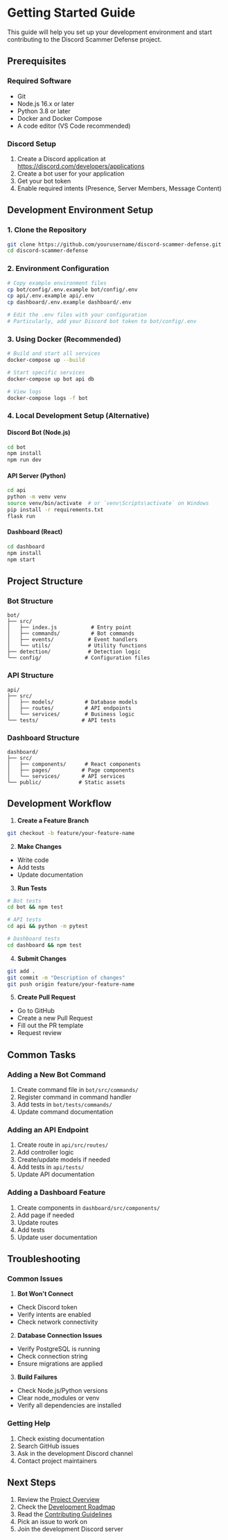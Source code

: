 # Getting Started Guide

This guide will help you set up your development environment and start contributing to the Discord Scammer Defense project.

## Prerequisites

### Required Software
- Git
- Node.js 16.x or later
- Python 3.8 or later
- Docker and Docker Compose
- A code editor (VS Code recommended)

### Discord Setup
1. Create a Discord application at https://discord.com/developers/applications
2. Create a bot user for your application
3. Get your bot token
4. Enable required intents (Presence, Server Members, Message Content)

## Development Environment Setup

### 1. Clone the Repository
```bash
git clone https://github.com/yourusername/discord-scammer-defense.git
cd discord-scammer-defense
```

### 2. Environment Configuration
```bash
# Copy example environment files
cp bot/config/.env.example bot/config/.env
cp api/.env.example api/.env
cp dashboard/.env.example dashboard/.env

# Edit the .env files with your configuration
# Particularly, add your Discord bot token to bot/config/.env
```

### 3. Using Docker (Recommended)
```bash
# Build and start all services
docker-compose up --build

# Start specific services
docker-compose up bot api db

# View logs
docker-compose logs -f bot
```

### 4. Local Development Setup (Alternative)

#### Discord Bot (Node.js)
```bash
cd bot
npm install
npm run dev
```

#### API Server (Python)
```bash
cd api
python -m venv venv
source venv/bin/activate  # or `venv\Scripts\activate` on Windows
pip install -r requirements.txt
flask run
```

#### Dashboard (React)
```bash
cd dashboard
npm install
npm start
```

## Project Structure

### Bot Structure
```
bot/
├── src/
│   ├── index.js           # Entry point
│   ├── commands/          # Bot commands
│   ├── events/           # Event handlers
│   └── utils/            # Utility functions
├── detection/            # Detection logic
└── config/              # Configuration files
```

### API Structure
```
api/
├── src/
│   ├── models/          # Database models
│   ├── routes/          # API endpoints
│   └── services/        # Business logic
└── tests/              # API tests
```

### Dashboard Structure
```
dashboard/
├── src/
│   ├── components/      # React components
│   ├── pages/          # Page components
│   └── services/       # API services
└── public/            # Static assets
```

## Development Workflow

1. **Create a Feature Branch**
```bash
git checkout -b feature/your-feature-name
```

2. **Make Changes**
- Write code
- Add tests
- Update documentation

3. **Run Tests**
```bash
# Bot tests
cd bot && npm test

# API tests
cd api && python -m pytest

# Dashboard tests
cd dashboard && npm test
```

4. **Submit Changes**
```bash
git add .
git commit -m "Description of changes"
git push origin feature/your-feature-name
```

5. **Create Pull Request**
- Go to GitHub
- Create a new Pull Request
- Fill out the PR template
- Request review

## Common Tasks

### Adding a New Bot Command
1. Create command file in `bot/src/commands/`
2. Register command in command handler
3. Add tests in `bot/tests/commands/`
4. Update command documentation

### Adding an API Endpoint
1. Create route in `api/src/routes/`
2. Add controller logic
3. Create/update models if needed
4. Add tests in `api/tests/`
5. Update API documentation

### Adding a Dashboard Feature
1. Create components in `dashboard/src/components/`
2. Add page if needed
3. Update routes
4. Add tests
5. Update user documentation

## Troubleshooting

### Common Issues

1. **Bot Won't Connect**
- Check Discord token
- Verify intents are enabled
- Check network connectivity

2. **Database Connection Issues**
- Verify PostgreSQL is running
- Check connection string
- Ensure migrations are applied

3. **Build Failures**
- Check Node.js/Python versions
- Clear node_modules or venv
- Verify all dependencies are installed

### Getting Help

1. Check existing documentation
2. Search GitHub issues
3. Ask in the development Discord channel
4. Contact project maintainers

## Next Steps

1. Review the [Project Overview](../architecture/overview.md)
2. Check the [Development Roadmap](../roadmap/roadmap.md)
3. Read the [Contributing Guidelines](contributing.md)
4. Pick an issue to work on
5. Join the development Discord server